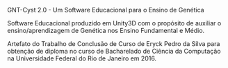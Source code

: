 GNT-Cyst 2.0 - Um Software Educacional para o Ensino de Genética

Software Educacional produzido em Unity3D com o propósito de auxiliar o ensino/aprendizagem de Genética nos Ensino Fundamental e Médio. 

Artefato do Trabalho de Conclusão de Curso de Eryck Pedro da Silva para obtenção de diploma no curso de Bacharelado de Ciência da Computação na Universidade Federal do Rio de Janeiro em 2016.
